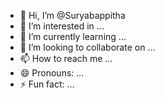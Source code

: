 - 👋 Hi, I’m @Suryabappitha
- 👀 I’m interested in ...
- 🌱 I’m currently learning ...
- 💞️ I’m looking to collaborate on ...
- 📫 How to reach me ...
- 😄 Pronouns: ...
- ⚡ Fun fact: ...

<!---
Suryabappitha/Suryabappitha is a ✨ special ✨ repository because its `README.md` (this file) appears on your GitHub profile.
You can click the Preview link to take a look at your changes.
--->
